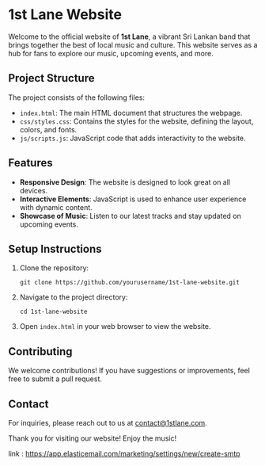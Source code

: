 # 1st Lane Website

Welcome to the official website of **1st Lane**, a vibrant Sri Lankan band that brings together the best of local music and culture. This website serves as a hub for fans to explore our music, upcoming events, and more.

## Project Structure

The project consists of the following files:

- `index.html`: The main HTML document that structures the webpage.
- `css/styles.css`: Contains the styles for the website, defining the layout, colors, and fonts.
- `js/scripts.js`: JavaScript code that adds interactivity to the website.

## Features

- **Responsive Design**: The website is designed to look great on all devices.
- **Interactive Elements**: JavaScript is used to enhance user experience with dynamic content.
- **Showcase of Music**: Listen to our latest tracks and stay updated on upcoming events.

## Setup Instructions

1. Clone the repository:
   ```
   git clone https://github.com/yourusername/1st-lane-website.git
   ```
2. Navigate to the project directory:
   ```
   cd 1st-lane-website
   ```
3. Open `index.html` in your web browser to view the website.

## Contributing

We welcome contributions! If you have suggestions or improvements, feel free to submit a pull request.

## Contact

For inquiries, please reach out to us at [contact@1stlane.com](mailto:contact@1stlane.com).

Thank you for visiting our website! Enjoy the music!

link : https://app.elasticemail.com/marketing/settings/new/create-smtp